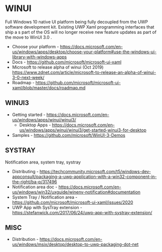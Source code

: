 # WINUI

Full Windows 10 native UI platform being fully decoupled from the UWP software development kit.  Existing UWP Xaml programming interfaces that ship a s part of the OS will no longer receive new feature updates as part of the move to WinUI 3.0 .

* Choose your platform - https://docs.microsoft.com/en-us/windows/apps/desktop/choose-your-platform#use-the-windows-ui-library-with-windows-apps
* Docs - https://github.com/microsoft/microsoft-ui-xaml
* Microsoft to release alpha of winui (Oct 2019) https://www.zdnet.com/article/microsoft-to-release-an-alpha-of-winui-3-0-next-week/
* Roadmap - https://github.com/microsoft/microsoft-ui-xaml/blob/master/docs/roadmap.md


## WINUI3

* Getting started - https://docs.microsoft.com/en-us/windows/apps/winui/winui3/
  * Desktop Apps - https://docs.microsoft.com/en-us/windows/apps/winui/winui3/get-started-winui3-for-desktop
* Samples - https://github.com/microsoft/WinUI-3-Demos

## SYSTRAY

Notification area, system tray, systray

* Distributing - https://techcommunity.microsoft.com/t5/windows-dev-appconsult/packaging-a-uwp-application-with-a-win32-component-in-the-right/ba-p/317496
* Notification area doc - https://docs.microsoft.com/en-us/windows/win32/uxguide/winenv-notification#documentation
* System Tray / Notification area - https://github.com/microsoft/microsoft-ui-xaml/issues/2020
* UWP App with SysTray extension - https://stefanwick.com/2017/06/24/uwp-app-with-systray-extension/

## MISC

* Distribution - https://docs.microsoft.com/en-us/windows/msix/desktop/desktop-to-uwp-packaging-dot-net

